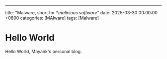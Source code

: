 ---
title: "Malware, short for **malicious software*"
date: 2025-03-30 00:00:00 +0800
categories: [MAlware]
tags: [Malware]

# Hello World

Hello World, Mayank's personal blog.




